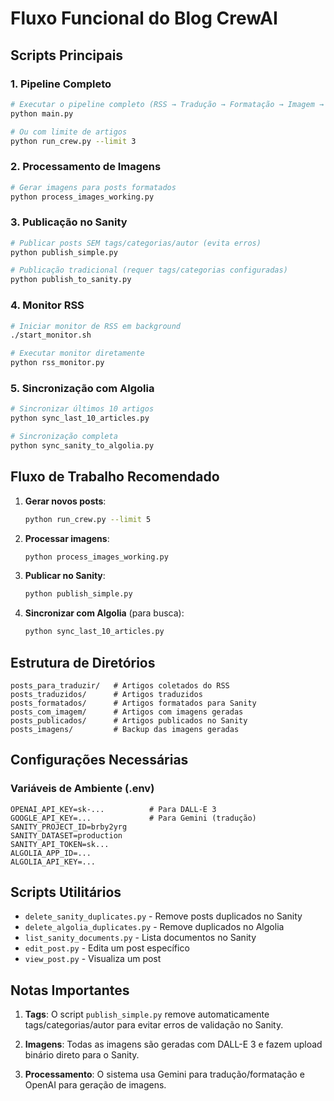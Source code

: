 # Fluxo Funcional do Blog CrewAI

## Scripts Principais

### 1. Pipeline Completo
```bash
# Executar o pipeline completo (RSS → Tradução → Formatação → Imagem → Publicação)
python main.py

# Ou com limite de artigos
python run_crew.py --limit 3
```

### 2. Processamento de Imagens
```bash
# Gerar imagens para posts formatados
python process_images_working.py
```

### 3. Publicação no Sanity
```bash
# Publicar posts SEM tags/categorias/autor (evita erros)
python publish_simple.py

# Publicação tradicional (requer tags/categorias configuradas)
python publish_to_sanity.py
```

### 4. Monitor RSS
```bash
# Iniciar monitor de RSS em background
./start_monitor.sh

# Executar monitor diretamente
python rss_monitor.py
```

### 5. Sincronização com Algolia
```bash
# Sincronizar últimos 10 artigos
python sync_last_10_articles.py

# Sincronização completa
python sync_sanity_to_algolia.py
```

## Fluxo de Trabalho Recomendado

1. **Gerar novos posts**:
   ```bash
   python run_crew.py --limit 5
   ```

2. **Processar imagens**:
   ```bash
   python process_images_working.py
   ```

3. **Publicar no Sanity**:
   ```bash
   python publish_simple.py
   ```

4. **Sincronizar com Algolia** (para busca):
   ```bash
   python sync_last_10_articles.py
   ```

## Estrutura de Diretórios

```
posts_para_traduzir/   # Artigos coletados do RSS
posts_traduzidos/      # Artigos traduzidos
posts_formatados/      # Artigos formatados para Sanity
posts_com_imagem/      # Artigos com imagens geradas
posts_publicados/      # Artigos publicados no Sanity
posts_imagens/         # Backup das imagens geradas
```

## Configurações Necessárias

### Variáveis de Ambiente (.env)
```
OPENAI_API_KEY=sk-...          # Para DALL-E 3
GOOGLE_API_KEY=...             # Para Gemini (tradução)
SANITY_PROJECT_ID=brby2yrg
SANITY_DATASET=production
SANITY_API_TOKEN=sk...
ALGOLIA_APP_ID=...
ALGOLIA_API_KEY=...
```

## Scripts Utilitários

- `delete_sanity_duplicates.py` - Remove posts duplicados no Sanity
- `delete_algolia_duplicates.py` - Remove duplicados no Algolia
- `list_sanity_documents.py` - Lista documentos no Sanity
- `edit_post.py` - Edita um post específico
- `view_post.py` - Visualiza um post

## Notas Importantes

1. **Tags**: O script `publish_simple.py` remove automaticamente tags/categorias/autor para evitar erros de validação no Sanity.

2. **Imagens**: Todas as imagens são geradas com DALL-E 3 e fazem upload binário direto para o Sanity.

3. **Processamento**: O sistema usa Gemini para tradução/formatação e OpenAI para geração de imagens.